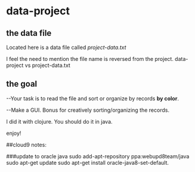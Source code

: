 # data-project

## the data file
Located here is a data file called *project-data.txt* 

I feel the need to mention the file name is reversed from the project.  data-project vs project-data.txt

## the goal
--Your task is to read the file and sort or organize by records **by color**.

--Make a GUI.  Bonus for creatively sorting/organizing the records.

I did it with clojure.  You should do it in java.

enjoy!


##cloud9 notes:

###update to oracle java
sudo add-apt-repository ppa:webupd8team/java
sudo apt-get update
sudo apt-get install oracle-java8-set-default.
